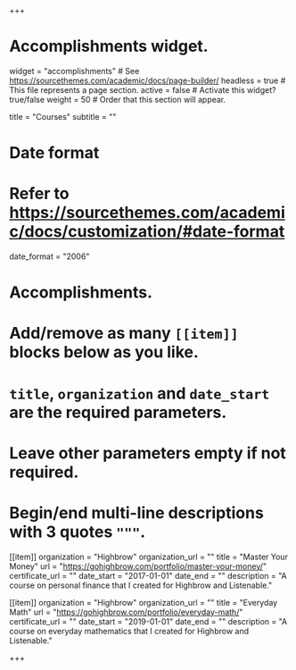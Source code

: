 +++
# Accomplishments widget.
widget = "accomplishments"  # See https://sourcethemes.com/academic/docs/page-builder/
headless = true  # This file represents a page section.
active = false  # Activate this widget? true/false
weight = 50  # Order that this section will appear.

title = "Courses"
subtitle = ""

# Date format
#   Refer to https://sourcethemes.com/academic/docs/customization/#date-format
date_format = "2006"

# Accomplishments.
#   Add/remove as many `[[item]]` blocks below as you like.
#   `title`, `organization` and `date_start` are the required parameters.
#   Leave other parameters empty if not required.
#   Begin/end multi-line descriptions with 3 quotes `"""`.

[[item]]
  organization = "Highbrow"
  organization_url = ""
  title = "Master Your Money"
  url = "https://gohighbrow.com/portfolio/master-your-money/"
  certificate_url = ""
  date_start = "2017-01-01"
  date_end = ""
  description = "A course on personal finance that I created for Highbrow and Listenable."

[[item]]
  organization = "Highbrow"
  organization_url = ""
  title = "Everyday Math"
  url = "https://gohighbrow.com/portfolio/everyday-math/"
  certificate_url = ""
  date_start = "2019-01-01"
  date_end = ""
  description = "A course on everyday mathematics that I created for Highbrow and Listenable."
  

+++
